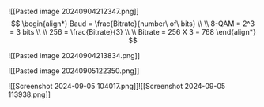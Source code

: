 ![[Pasted image 20240904212347.png]]
$$ \begin{align*}
Baud = \frac{Bitrate}{number\ of\ bits} \\ \\ 
8-QAM = 2^3 = 3 bits \\ \\
256 = \frac{Bitrate}{3} \\ \\
Bitrate = 256 X 3 = 768 
\end{align*}
$$

![[Pasted image 20240904213834.png]]

![[Pasted image 20240905122350.png]]

![[Screenshot 2024-09-05 104017.png]]![[Screenshot 2024-09-05 113938.png]]